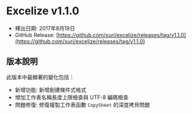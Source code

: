 # Excelize v1.1.0

* 釋出日期: 2017年8月19日
* GitHub Release: [https://github.com/xuri/excelize/releases/tag/v1.1.0](https://github.com/xuri/excelize/releases/tag/v1.1.0)

## 版本說明

此版本中最顯著的變化包括：

* 新增功能: 新增創建條件式格式
* 增加工作表名稱長度上限檢查與 UTF-8 編碼檢查
* 問題修復: 修復複製工作表函數 `CopySheet` 的深度拷貝問題
